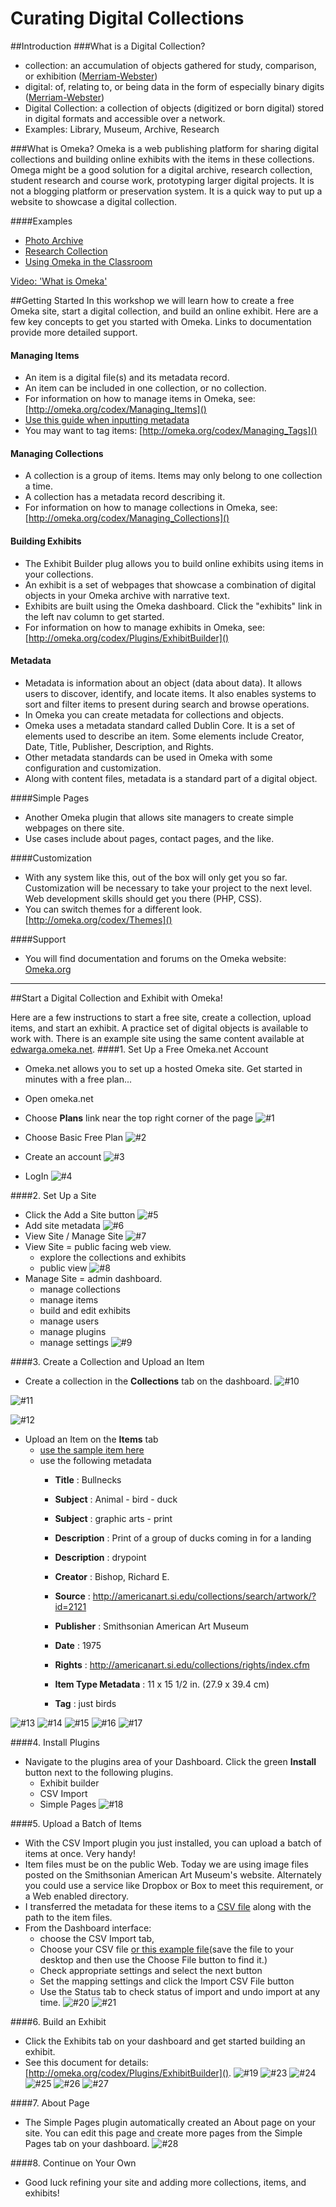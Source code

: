 # Curating Digital Collections #

##Introduction
###What is a Digital Collection?
* collection: an accumulation of objects gathered for study, comparison, or exhibition ([Merriam-Webster](http://www.merriam-webster.com/dictionary/collection))
* digital: of, relating to, or being data in the form of especially binary digits ([Merriam-Webster](http://www.merriam-webster.com/dictionary/digital))
* Digital Collection: a collection of objects (digitized or born digital) stored in digital formats and accessible over a network.
* Examples: Library, Museum, Archive, Research

###What is Omeka?
Omeka is a web publishing platform for sharing digital collections and building online exhibits with the items in these collections. Omega might be a good solution for a digital archive, research collection, student research and course work, prototyping larger digital projects. It is not a blogging platform or preservation system. It is a quick way to put up a website to showcase a digital collection.

####Examples

* [Photo Archive](https://www.mc.vanderbilt.edu/throughtime/)
* [Research Collection](http://resources-bgc.bard.edu/19thcNYC/)
* [Using Omeka in the Classroom](https://www.library.unt.edu/news/public-services/omeka-exhibition-assignments-aeah-5813-visual-culture-refugees-and-migrants)

[Video: 'What is Omeka'](https://vimeo.com/6401343)

##Getting Started
In this workshop we will learn how to create a free Omeka site, start a digital collection, and build an online exhibit. Here are a few key concepts to get you started with Omeka. Links to documentation provide more detailed support.
#### Managing Items
* An item is a digital file(s) and its metadata record.
* An item can be included in one collection, or no collection.
* For information on how to manage items in Omeka, see: [http://omeka.org/codex/Managing_Items]()
* [Use this guide when inputting metadata](https://docs.google.com/spreadsheets/d/1W3QFz1HYHDCv5ieEVkrqPfhAvyHdFvzgjmyfiOar2yE/edit#gid=0)
* You may want to tag items: [http://omeka.org/codex/Managing_Tags]()
 
#### Managing Collections
* A collection is a group of items. Items may only belong to one collection a time.
* A collection has a metadata record describing it.
* For information on how to manage collections in Omeka, see: [http://omeka.org/codex/Managing_Collections]()

#### Building Exhibits
* The Exhibit Builder plug allows you to build online exhibits using items in your collections.
* An exhibit is a set of webpages that showcase a combination of digital objects in your Omeka archive with narrative text.
* Exhibits are built using the Omeka dashboard. Click the "exhibits" link in the left nav column to get started.
* For information on how to manage exhibits in Omeka, see: [http://omeka.org/codex/Plugins/ExhibitBuilder]()

#### Metadata
* Metadata is information about an object (data about data). It allows users to discover, identify, and locate items. It also enables systems to sort and filter items to present during search and browse operations.
* In Omeka you can create metadata for collections and objects. 
* Omeka uses a metadata standard called Dublin Core. It is a set of elements used to describe an item. Some elements include Creator, Date, Title, Publisher, Description, and Rights.
* Other metadata standards can be used in Omeka with some configuration and customization.
* Along with content files, metadata is a standard part of a digital object.

####Simple Pages
* Another Omeka plugin that allows site managers to create simple webpages on there site.
* Use cases include about pages, contact pages, and the like.

####Customization
* With any system like this, out of the box will only get you so far. Customization will be necessary to take your project to the next level. Web development skills should get you there (PHP, CSS).
* You can switch themes for a different look. [http://omeka.org/codex/Themes]() 

####Support
* You will find documentation and forums on the Omeka website: [Omeka.org](Omeka.org)


--------------


##Start a Digital Collection and Exhibit with Omeka!

Here are a few instructions to start a free site, create a collection, upload items, and start an exhibit. A practice set of digital objects is available to work with. There is an example site using the same content available at [edwarga.omeka.net]().
####1. Set Up a Free Omeka.net Account
* Omeka.net allows you to set up a hosted Omeka site. Get started in minutes with a free plan...
* Open omeka.net
* Choose **Plans** link near the top right corner of the page
![#1](https://github.com/EdWarga/workshops/raw/master/Curating%20Digital%20Collections/screenShots/Screen%20Shot%201.png)

* Choose Basic Free Plan
![#2](https://github.com/EdWarga/workshops/raw/master/Curating%20Digital%20Collections/screenShots/Screen%20Shot%202.png)

* Create an account
![#3](https://github.com/EdWarga/workshops/raw/master/Curating%20Digital%20Collections/screenShots/Screen%20Shot%203.png)
* LogIn
![#4](https://github.com/EdWarga/workshops/raw/master/Curating%20Digital%20Collections/screenShots/Screen%20Shot%204.png)

####2. Set Up a Site
* Click the Add a Site button
![#5](https://github.com/EdWarga/workshops/raw/master/Curating%20Digital%20Collections/screenShots/Screen%20Shot%205.png)
* Add site metadata
![#6](https://github.com/EdWarga/workshops/raw/master/Curating%20Digital%20Collections/screenShots/Screen%20Shot%206.png)
* View Site / Manage Site
![#7](https://github.com/EdWarga/workshops/raw/master/Curating%20Digital%20Collections/screenShots/Screen%20Shot%207.png)
* View Site = public facing web view.
    * explore the collections and exhibits
    * public view
	![#8](https://github.com/EdWarga/workshops/raw/master/Curating%20Digital%20Collections/screenShots/Screen%20Shot%208.png)
* Manage Site = admin dashboard.
    * manage collections
    * manage items
    * build and edit exhibits
    * manage users
    * manage plugins
    * manage settings
    ![#9](https://github.com/EdWarga/workshops/raw/master/Curating%20Digital%20Collections/screenShots/Screen%20Shot%209.png)

####3. Create a Collection and Upload an Item
* Create a collection in the **Collections**  tab on the dashboard.
![#10](https://github.com/EdWarga/workshops/raw/master/Curating%20Digital%20Collections/screenShots/Screen%20Shot%2010.png)

![#11](https://github.com/EdWarga/workshops/blob/master/Curating%20Digital%20Collections/screenShots/Screen%20Shot%2011.png)

![#12](https://github.com/EdWarga/workshops/blob/master/Curating%20Digital%20Collections/screenShots/Screen%20Shot%2012.png)

* Upload an Item on the **Items** tab
	* [use the sample item here](https://github.com/EdWarga/workshops/blob/master/Curating%20Digital%20Collections/1935.13.23_1a.jpg)
	* use the following metadata
		* **Title** : Bullnecks
		* **Subject** : Animal - bird - duck
		* **Subject** : graphic arts - print
		* **Description** : Print of a group of ducks coming in for a landing
		* **Description** : drypoint
		* **Creator** : Bishop, Richard E.
		* **Source** : http://americanart.si.edu/collections/search/artwork/?id=2121
		* **Publisher** : Smithsonian American Art Museum
		* **Date** : 1975
		* **Rights** : http://americanart.si.edu/collections/rights/index.cfm
		 	
		* **Item Type Metadata** : 11 x 15 1/2 in. (27.9 x 39.4 cm)
		
		* **Tag** : just birds
  
![#13](https://github.com/EdWarga/workshops/blob/master/Curating%20Digital%20Collections/screenShots/Screen%20Shot%2013.png)
![#14](https://github.com/EdWarga/workshops/blob/master/Curating%20Digital%20Collections/screenShots/Screen%20Shot%2014.png)
![#15](https://github.com/EdWarga/workshops/blob/master/Curating%20Digital%20Collections/screenShots/Screen%20Shot%2015.png)
![#16](https://github.com/EdWarga/workshops/blob/master/Curating%20Digital%20Collections/screenShots/Screen%20Shot%2016.png)
![#17](https://github.com/EdWarga/workshops/blob/master/Curating%20Digital%20Collections/screenShots/Screen%20Shot%2017.png)

####4. Install Plugins
* Navigate to the plugins area of your Dashboard. Click the green **Install** button next to the following plugins.
	* Exhibit builder
	* CSV Import
	* Simple Pages
![#18](https://github.com/EdWarga/workshops/blob/master/Curating%20Digital%20Collections/screenShots/Screen%20Shot%2018.png)

####5. Upload a Batch of Items
* With the CSV Import plugin you just installed, you can upload a batch of items at once. Very handy!
* Item files must be on the public Web. Today we are using image files posted on the Smithsonian American Art Museum's website. Alternately you could use a service like Dropbox or Box to meet this requirement, or a Web enabled directory.
* I transferred the metadata for these items to a [CSV file](https://github.com/EdWarga/workshops/blob/master/Curating%20Digital%20Collections/OmekaWkshpCollection.csv) along with the path to the item files.
* From the Dashboard interface:
	* choose the CSV Import tab, 
	* Choose your CSV file [or this example file](https://drive.google.com/file/d/0B5qrNoxFaFhuYi1QWV9mZUtYMmc/view?usp=sharing)(save the file to your desktop and then use the Choose File button to find it.)
	* Check appropriate settings and select the next button
	* Set the mapping settings and click the Import CSV File button
	* Use the Status tab to check status of import and undo import at any time.
	![#20](https://github.com/EdWarga/workshops/blob/master/Curating%20Digital%20Collections/screenShots/Screen%20Shot%2020.png)
	![#21](https://github.com/EdWarga/workshops/blob/master/Curating%20Digital%20Collections/screenShots/Screen%20Shot%2021.png)

####6. Build an Exhibit
* Click the Exhibits tab on your dashboard and get started building an exhibit.
* See this document for details: [http://omeka.org/codex/Plugins/ExhibitBuilder]().
 ![#19](https://github.com/EdWarga/workshops/blob/master/Curating%20Digital%20Collections/screenShots/Screen%20Shot%2019.png)
 ![#23](https://github.com/EdWarga/workshops/blob/master/Curating%20Digital%20Collections/screenShots/Screen%20Shot%2023.png)
 ![#24](https://github.com/EdWarga/workshops/blob/master/Curating%20Digital%20Collections/screenShots/Screen%20Shot%2024.png)
 ![#25](https://github.com/EdWarga/workshops/blob/master/Curating%20Digital%20Collections/screenShots/Screen%20Shot%2025.png)
 ![#26](https://github.com/EdWarga/workshops/blob/master/Curating%20Digital%20Collections/screenShots/Screen%20Shot%2026.png)
 ![#27](https://github.com/EdWarga/workshops/blob/master/Curating%20Digital%20Collections/screenShots/Screen%20Shot%2027.png)

####7. About Page
* The Simple Pages plugin automatically created an About page on your site. You can edit this page and create more pages from the Simple Pages tab on your dashboard.
 ![#28](https://github.com/EdWarga/workshops/blob/master/Curating%20Digital%20Collections/screenShots/Screen%20Shot%2028.png)

####8. Continue on Your Own
* Good luck refining your site and adding more collections, items, and exhibits!